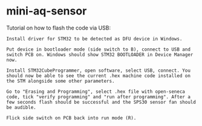 # mini-aq-sensor
 
Tutorial on how to flash the code via USB:

    Install driver for STM32 to be detected as DFU device in Windows.

    Put device in bootloader mode (side switch to B), connect to USB and switch PCB on. Windows should show STM32 BOOTLOADER in Device Manager now.

    Install STM32CubeProgrammer, open software, select USB, connect. You should now be able to see the current .hex machine code installed on the STM alongside some other parameters.

    Go to "Erasing and Programming", select .hex file with open-seneca code, tick "verify programming" and "run after programming". After a few seconds flash should be successful and the SPS30 sensor fan should be audible.

    Flick side switch on PCB back into run mode (R).